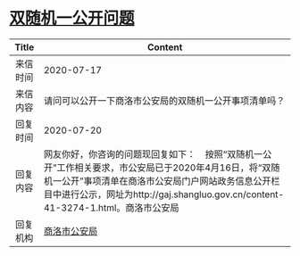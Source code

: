 # <a href="http://www.shangluo.gov.cn/zmhd/ldxxxx.jsp?urltype=leadermail.LeaderMailContentUrl&wbtreeid=1112&leadermailid=6198">双随机一公开问题</a>
| Title |                                                                         Content                                                                          |
|:-----:|----------------------------------------------------------------------------------------------------------------------------------------------------------|
| 来信时间  | 2020-07-17                                                                                                                                               |
| 来信内容  | 请问可以公开一下商洛市公安局的双随机一公开事项清单吗？                                                                                                                              |
| 回复时间  | 2020-07-20                                                                                                                                               |
| 回复内容  | 网友你好，你咨询的问题现回复如下：    按照“双随机一公开”工作相关要求，市公安局已于2020年4月16日，将“双随机一公开”事项清单在商洛市公安局门户网站政务信息公开栏目中进行公示，网址为http://gaj.shangluo.gov.cn/content-41-3274-1.html。商洛市公安局 |
| 回复机构  | <a href="../../category/agencies/商洛市公安局.md">商洛市公安局</a>                                                                                                   |